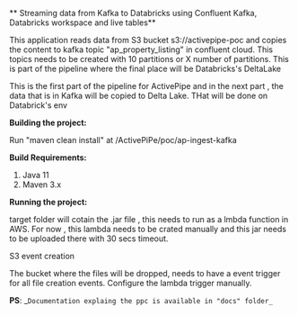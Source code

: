 ** Streaming data from Kafka to Databricks using Confluent Kafka, Databricks workspace and live tables**
 
 This application reads data from S3 bucket s3://activepipe-poc and copies the content to kafka topic "ap_property_listing" in 
 confluent cloud. This topics needs to be created with 10 partitions or X number of partitions. 
 This is part of the pipeline  where the final place will be Databricks's DeltaLake
 
 This is the first part of the pipeline for ActivePipe and in the next part , the data that is in Kafka will be 
 copied to Delta Lake. THat will be done on Databrick's env
 
 **Building the project:**
 
 Run "maven clean install" at /ActivePiPe/poc/ap-ingest-kafka
 
 **Build Requirements:**
 1. Java 11
 2. Maven 3.x
 
 
 **Running the project:**
 
 target folder will cotain the .jar file , this needs to run as a lmbda function in AWS. For now , this lambda needs
 to be crated manually and this jar needs to be uploaded there with 30 secs timeout. 
 
 S3 event creation
 
 The bucket where the files will be dropped, needs to have a event trigger for all file creation events. Configure the lambda trigger
 manually.
 
 
 **PS**: _`Documentation explaing the ppc is available in "docs" folder_ `
